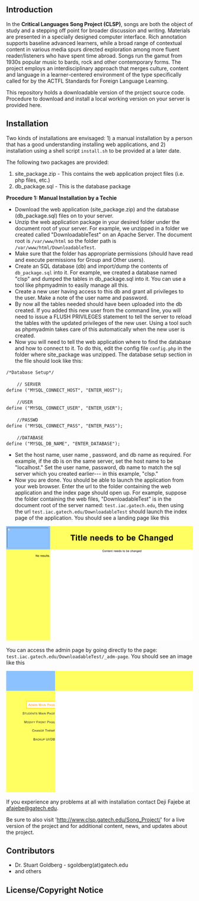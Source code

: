 ## Introduction
In the **Critical Languages Song Project (CLSP)**, songs are both the object of study and a stepping off point for broader discussion and writing. Materials are presented in a specially designed computer interface. Rich annotation supports baseline advanced learners, while a broad range of contextual content in various media spurs directed exploration among more fluent reader/listeners who have spent time abroad. Songs run the gamut from 1930s popular music to bards, rock and other contemporary forms. The project employs an interdisciplinary approach that merges culture, content and language in a learner-centered environment of the type specifically called for by the ACTFL Standards for Foreign Language Learning.

This repository holds a downloadable version of the project source code. Procedure to download and install a local working version on your server is provided here.

## Installation
Two kinds of installations are envisaged: 1) a manual installation by a person that has a good understanding installing web applications, and 2) installation using a shell script `install.sh` to be provided at a later date.  

The following two packages are provided:    
1. site_package.zip - This contains the web application project files (i.e. php files, etc.)    
2. db_package.sql - This is the database package    

**Procedure 1: Manual Installation by a Techie**
- Download the web application (site_package.zip) and the database (db_package.sql) files on to your server.
- Unzip the web application package in your desired folder under the document root of your server. For example, we unzipped in a folder we created called "DownloadableTest" on an Apache Server. The document root is `/var/www/html` so the folder path is `/var/www/html/DownloadableTest`.
- Make sure that the folder has appropriate permissions (should have read and execute permissions for Group and Other users).
- Create an SQL database (db) and import/dump the contents of `db_package.sql` into it. For example, we created a database named "clsp" and dumped the tables in db_package.sql into it. You can use a tool like phpmyadmin to easily manage all this.
- Create a new user having access to this db and grant all privileges to the user. Make a note of the user name and password. 
- By now all the tables needed should have been uploaded into the db created. If you added this new user from the command line, you will need to issue a FLUSH PRIVILEGES statement to tell the server to reload the tables with the updated privileges of the new user. Using a tool such as phpmyadmin takes care of this automatically when the new user is created.
- Now you will need to tell the web application where to find the database and how to connect to it. To do this, edit the config file `config.php` in the folder where site_package was unzipped. The database setup section in the file should look like this:   
```
/*Database Setup*/

	// SERVER
define ("MYSQL_CONNECT_HOST", "ENTER_HOST");
	
	//USER
define ("MYSQL_CONNECT_USER", "ENTER_USER");
	
	//PASSWD
define ("MYSQL_CONNECT_PASS", "ENTER_PASS");
	
	//DATABASE
define ("MYSQL_DB_NAME", "ENTER_DATABASE");
```

- Set the host name, user name , password, and db name as required. For example, if the db is on the same server, set the host name to be "localhost." Set the user name, password, db name to match the sql server which you created earlier--- in this example, "clsp."
- Now you are done. You should be able to launch the application from your web browser. Enter the url to the folder containing the web application and the index page should open up. For example, suppose the folder containing the web files, "DownloadableTest" is in the document root of the server named: `test.iac.gatech.edu`, then using the url `test.iac.gatech.edu/DownloadableTest` should launch the index page of the application. You should see a landing page like this

![Screenshot](/screen-shots/clsp-index-page.png)

You can access the admin page by going directly to the page: `test.iac.gatech.edu/DownloadableTest/_adm-page`. You should see an image like this

![Screenshot](/screen-shots/clsp-admin-page.png)



If you experience any problems at all with installation contact Deji Fajebe at afajebe@gatech.edu.

Be sure to also visit 'http://www.clsp.gatech.edu/Song_Project/' for a live version of the project and for additional content, news, and updates about the project.

## Contributors
- Dr. Stuart Goldberg - sgoldberg(at)gatech.edu
- and others

## License/Copyright Notice
